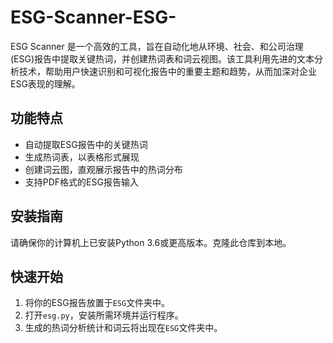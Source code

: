 # ESG-Scanner-ESG-
ESG Scanner 是一个高效的工具，旨在自动化地从环境、社会、和公司治理(ESG)报告中提取关键热词，并创建热词表和词云视图。该工具利用先进的文本分析技术，帮助用户快速识别和可视化报告中的重要主题和趋势，从而加深对企业ESG表现的理解。

## 功能特点
- 自动提取ESG报告中的关键热词
- 生成热词表，以表格形式展现
- 创建词云图，直观展示报告中的热词分布
- 支持PDF格式的ESG报告输入

## 安装指南
请确保你的计算机上已安装Python 3.6或更高版本。克隆此仓库到本地。


## 快速开始
1. 将你的ESG报告放置于`ESG`文件夹中。
2. 打开`esg.py`，安装所需环境并运行程序。
3. 生成的热词分析统计和词云将出现在`ESG`文件夹中。
